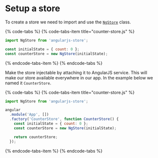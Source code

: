 # Setup a store

To create a store we need to import and use the [`NgStore`](../api-reference/ngstore.md) class.

{% code-tabs %}
{% code-tabs-item title="counter-store.js" %}
```javascript
import NgStore from 'angularjs-store';

const initialState = { count: 0 };
const counterStore = new NgStore(initialState);
```
{% endcode-tabs-item %}
{% endcode-tabs %}

Make the store injectable by attaching it to AngularJS service. This will make our store available everywhere in our app. In the example below we named it `CounterStore`.

{% code-tabs %}
{% code-tabs-item title="counter-store.js" %}
```javascript
import NgStore from 'angularjs-store';

angular
  .module('App', [])
  .factory('CounterStore', function CounterStore() {
    const initialState = { count: 0 };
    const counterStore = new NgStore(initialState);

    return counterStore;
  });
```
{% endcode-tabs-item %}
{% endcode-tabs %}



